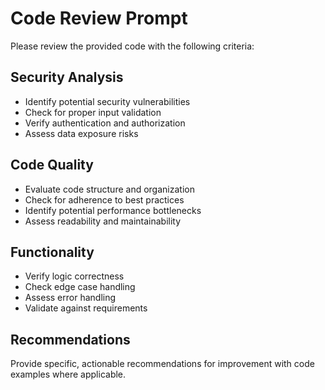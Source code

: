 # Code Review Prompt

Please review the provided code with the following criteria:

## Security Analysis

- Identify potential security vulnerabilities
- Check for proper input validation
- Verify authentication and authorization
- Assess data exposure risks

## Code Quality

- Evaluate code structure and organization
- Check for adherence to best practices
- Identify potential performance bottlenecks
- Assess readability and maintainability

## Functionality

- Verify logic correctness
- Check edge case handling
- Assess error handling
- Validate against requirements

## Recommendations

Provide specific, actionable recommendations for improvement with code examples where applicable.
